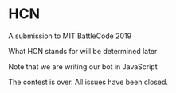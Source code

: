 # HCN
A submission to MIT BattleCode 2019

What HCN stands for will be determined later

Note that we are writing our bot in JavaScript

The contest is over. All issues have been closed.
